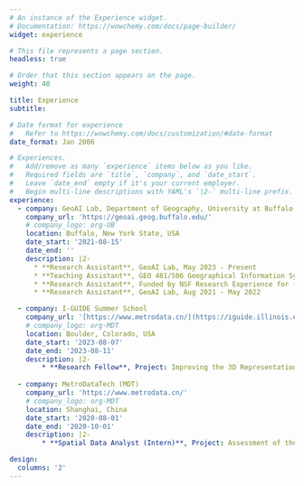```yaml
---
# An instance of the Experience widget.
# Documentation: https://wowchemy.com/docs/page-builder/
widget: experience

# This file represents a page section.
headless: true

# Order that this section appears on the page.
weight: 40

title: Experience
subtitle:

# Date format for experience
#   Refer to https://wowchemy.com/docs/customization/#date-format
date_format: Jan 2006

# Experiences.
#   Add/remove as many `experience` items below as you like.
#   Required fields are `title`, `company`, and `date_start`.
#   Leave `date_end` empty if it's your current employer.
#   Begin multi-line descriptions with YAML's `|2-` multi-line prefix.
experience:
  - company: GeoAI Lab, Department of Geography, University at Buffalo - SUNY
    company_url: 'https://geoai.geog.buffalo.edu/'
    # company_logo: org-UB
    location: Buffalo, New York State, USA
    date_start: '2021-08-15'
    date_end: ''
    description: |2-
      * **Research Assistant**, GeoAI Lab, May 2023 - Present
      * **Teaching Assistant**, GEO 481/506 Geographical Information Systems Lab, Aug 2022 - May 2023
      * **Research Assistant**, Funded by NSF Research Experience for (REG) Grant, May 2022 - Aug 2022
      * **Research Assistant**, GeoAI Lab, Aug 2021 - May 2022

  - company: I-GUIDE Summer School
    company_url: '[https://www.metrodata.cn/](https://iguide.illinois.edu/)'
    # company_logo: org-MDT
    location: Boulder, Colorado, USA
    date_start: '2023-08-07'
    date_end: '2023-08-11'
    description: |2-
        * **Research Fellow**, Project: Improving the 3D Representation of Rivers in Digital Elevation Models (DEM)
        
  - company: MetroDataTech (MDT)
    company_url: 'https://www.metrodata.cn/'
    # company_logo: org-MDT
    location: Shanghai, China
    date_start: '2020-08-01'
    date_end: '2020-10-01'
    description: |2-
        * **Spatial Data Analyst (Intern)**, Project: Assessment of the land used for educational facilities in Pudong, Shanghai

design:
  columns: '2'
---
```

